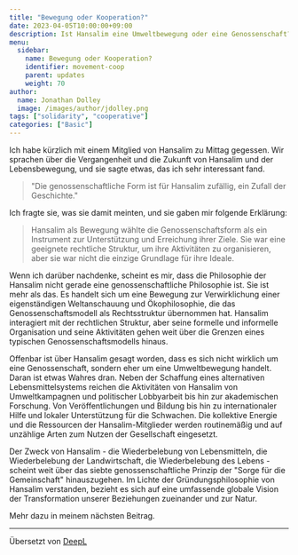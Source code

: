 ```yaml
---
title: "Bewegung oder Kooperation?"
date: 2023-04-05T10:00:00+09:00
description: Ist Hansalim eine Umweltbewegung oder eine Genossenschaft?
menu:
  sidebar:
    name: Bewegung oder Kooperation?
    identifier: movement-coop
    parent: updates
    weight: 70
author:
  name: Jonathan Dolley
  image: /images/author/jdolley.png
tags: ["solidarity", "cooperative"]
categories: ["Basic"]
---
```


Ich habe kürzlich mit einem Mitglied von Hansalim zu Mittag gegessen.
Wir sprachen über die Vergangenheit und die Zukunft von Hansalim und der Lebensbewegung, und sie sagte etwas, das ich sehr interessant fand.

> "Die genossenschaftliche Form ist für Hansalim zufällig, ein Zufall der Geschichte."

Ich fragte sie, was sie damit meinten, und sie gaben mir folgende Erklärung:

> Hansalim als Bewegung wählte die Genossenschaftsform als ein Instrument zur Unterstützung und Erreichung ihrer Ziele. Sie war eine geeignete rechtliche Struktur, um ihre Aktivitäten zu organisieren, aber sie war nicht die einzige Grundlage für ihre Ideale.

Wenn ich darüber nachdenke, scheint es mir, dass die Philosophie der Hansalim nicht gerade eine genossenschaftliche Philosophie ist. Sie ist mehr als das. Es handelt sich um eine Bewegung zur Verwirklichung einer eigenständigen Weltanschauung und Ökophilosophie, die das Genossenschaftsmodell als Rechtsstruktur übernommen hat. Hansalim interagiert mit der rechtlichen Struktur, aber seine formelle und informelle Organisation und seine Aktivitäten gehen weit über die Grenzen eines typischen Genossenschaftsmodells hinaus.

Offenbar ist über Hansalim gesagt worden, dass es sich nicht wirklich um eine Genossenschaft, sondern eher um eine Umweltbewegung handelt. Daran ist etwas Wahres dran. Neben der Schaffung eines alternativen Lebensmittelsystems reichen die Aktivitäten von Hansalim von Umweltkampagnen und politischer Lobbyarbeit bis hin zur akademischen Forschung. Von Veröffentlichungen und Bildung bis hin zu internationaler Hilfe und lokaler Unterstützung für die Schwachen. Die kollektive Energie und die Ressourcen der Hansalim-Mitglieder werden routinemäßig und auf unzählige Arten zum Nutzen der Gesellschaft eingesetzt.

Der Zweck von Hansalim - die Wiederbelebung von Lebensmitteln, die Wiederbelebung der Landwirtschaft, die Wiederbelebung des Lebens - scheint weit über das siebte genossenschaftliche Prinzip der "Sorge für die Gemeinschaft" hinauszugehen.
Im Lichte der Gründungsphilosophie von Hansalim verstanden, bezieht es sich auf eine umfassende globale Vision der Transformation unserer Beziehungen zueinander und zur Natur.

Mehr dazu in meinem nächsten Beitrag.

---
Übersetzt von [DeepL](https://www.deepl.com)

